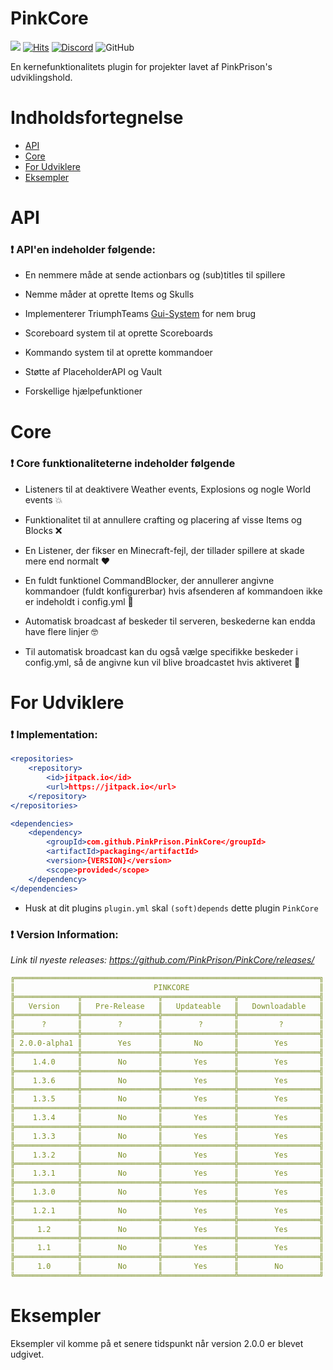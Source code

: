 # PinkCore
[![](https://jitpack.io/v/PinkPrison/PinkCore.svg)](https://jitpack.io/#PinkPrison/PinkCore)
[![Hits](https://hits.seeyoufarm.com/api/count/incr/badge.svg?url=https%3A%2F%2Fgithub.com%2FPinkPrison%2FPinkCore&count_bg=%23FF00F6&title_bg=%23555555&icon=java.svg&icon_color=%23E7E7E7&title=hits&edge_flat=false)](https://hits.seeyoufarm.com)
[![Discord](https://img.shields.io/discord/1072269834211049542?color=7289DA&label=Discord&logo=Discord&logoColor=white)](https://discord.gg/CxNVKtyKhr)
![GitHub](https://img.shields.io/github/license/PinkPrison/PinkCore?color=blue&label=License&logo=GitHub)

En kernefunktionalitets plugin for projekter lavet af PinkPrison's udviklingshold.

# Indholdsfortegnelse

- [API](#api)
- [Core](#core)
- [For Udviklere](#for-udviklere)
- [Eksempler](#eksempler)

# API

### :exclamation: API'en indeholder følgende:

- En nemmere måde at sende actionbars og (sub)titles til spillere

- Nemme måder at oprette Items og Skulls

- Implementerer TriumphTeams [Gui-System](https://github.com/TriumphTeam/triumph-gui) for nem brug

- Scoreboard system til at oprette Scoreboards

- Kommando system til at oprette kommandoer

- Støtte af PlaceholderAPI og Vault

- Forskellige hjælpefunktioner

# Core

### :exclamation: Core funktionaliteterne indeholder følgende

- Listeners til at deaktivere Weather events, Explosions og nogle World events 💥

- Funktionalitet til at annullere crafting og placering af visse Items og Blocks :x:

- En Listener, der fikser en Minecraft-fejl, der tillader spillere at skade mere end normalt :heart:

- En fuldt funktionel CommandBlocker, der annullerer angivne kommandoer (fuldt konfigurerbar) hvis afsenderen af kommandoen ikke er indeholdt i config.yml 👮

- Automatisk broadcast af beskeder til serveren, beskederne kan endda have flere linjer 🤓

- Til automatisk broadcast kan du også vælge specifikke beskeder i config.yml, så de angivne kun vil blive broadcastet hvis aktiveret 📣

# For Udviklere

### :exclamation: Implementation:

``` apache maven
<repositories>
    <repository>
        <id>jitpack.io</id>
        <url>https://jitpack.io</url>
    </repository>
</repositories>
```

``` apache maven
<dependencies>
    <dependency>
        <groupId>com.github.PinkPrison.PinkCore</groupId>
        <artifactId>packaging</artifactId>
        <version>{VERSION}</version>
        <scope>provided</scope>
    </dependency>
</dependencies>
```

- Husk at dit plugins `plugin.yml` skal `(soft)depends` dette plugin `PinkCore`

### :exclamation: Version Information:

*Link til nyeste releases: https://github.com/PinkPrison/PinkCore/releases/*

```yaml
╔════════════════════════════════════════════════════════════════════╗
║                               PINKCORE                             ║
╠══════════════╦═════════════════╦════════════════╦══════════════════╣
║   Version    ║   Pre-Release   ║   Updateable   ║   Downloadable   ║
╠══════════════╬═════════════════╬════════════════╬══════════════════╣
║      ?       ║        ?        ║        ?       ║         ?        ║
╠══════════════╬═════════════════╬════════════════╬══════════════════╣
║ 2.0.0-alpha1 ║        Yes      ║       No       ║        Yes       ║
╠══════════════╬═════════════════╬════════════════╬══════════════════╣
║    1.4.0     ║        No       ║       Yes      ║        Yes       ║
╠══════════════╬═════════════════╬════════════════╬══════════════════╣
║    1.3.6     ║        No       ║       Yes      ║        Yes       ║
╠══════════════╬═════════════════╬════════════════╬══════════════════╣
║    1.3.5     ║        No       ║       Yes      ║        Yes       ║
╠══════════════╬═════════════════╬════════════════╬══════════════════╣
║    1.3.4     ║        No       ║       Yes      ║        Yes       ║
╠══════════════╬═════════════════╬════════════════╬══════════════════╣
║    1.3.3     ║        No       ║       Yes      ║        Yes       ║
╠══════════════╬═════════════════╬════════════════╬══════════════════╣
║    1.3.2     ║        No       ║       Yes      ║        Yes       ║
╠══════════════╬═════════════════╬════════════════╬══════════════════╣
║    1.3.1     ║        No       ║       Yes      ║        Yes       ║
╠══════════════╬═════════════════╬════════════════╬══════════════════╣
║    1.3.0     ║        No       ║       Yes      ║        Yes       ║
╠══════════════╬═════════════════╬════════════════╬══════════════════╣
║    1.2.1     ║        No       ║       Yes      ║        Yes       ║
╠══════════════╬═════════════════╬════════════════╬══════════════════╣
║     1.2      ║        No       ║       Yes      ║        Yes       ║
╠══════════════╬═════════════════╬════════════════╬══════════════════╣
║     1.1      ║        No       ║       Yes      ║        Yes       ║
╠══════════════╬═════════════════╬════════════════╬══════════════════╣
║     1.0      ║        No       ║       Yes      ║        No        ║
╚══════════════╩═════════════════╩════════════════╩══════════════════╝
```

# Eksempler

Eksempler vil komme på et senere tidspunkt når version 2.0.0 er blevet udgivet.
